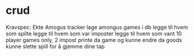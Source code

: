 # crud

Kravspec:
Ekte
Amogus tracker
lage amongus games i db
legge til hvem som spilte
legge til hvem som var imposter
legge til hvem som vant
10 player games only, 2 impost
printe da game og kunne endre da goods
kunne slette spill for å gjemme dine tap
